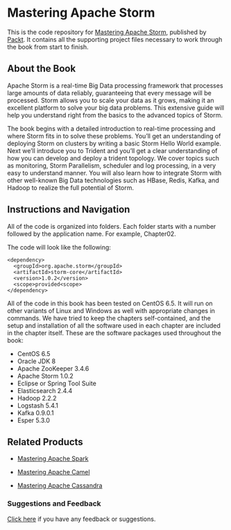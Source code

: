# Mastering Apache Storm
This is the code repository for [Mastering Apache Storm](https://www.packtpub.com/big-data-and-business-intelligence/mastering-apache-storm?utm_source=github&utm_medium=repository&utm_campaign=9781787125636), published by [Packt](https://www.packtpub.com/?utm_source=github). It contains all the supporting project files necessary to work through the book from start to finish.
## About the Book
Apache Storm is a real-time Big Data processing framework that processes large amounts of data reliably, guaranteeing that every message will be processed. Storm allows you to scale your data as it grows, making it an excellent platform to solve your big data problems. This extensive guide will help you understand right from the basics to the advanced topics of Storm.

The book begins with a detailed introduction to real-time processing and where Storm fits in to solve these problems. You’ll get an understanding of deploying Storm on clusters by writing a basic Storm Hello World example. Next we’ll introduce you to Trident and you’ll get a clear understanding of how you can develop and deploy a trident topology. We cover topics such as monitoring, Storm Parallelism, scheduler and log processing, in a very easy to understand manner. You will also learn how to integrate Storm with other well-known Big Data technologies such as HBase, Redis, Kafka, and Hadoop to realize the full potential of Storm.

## Instructions and Navigation
All of the code is organized into folders. Each folder starts with a number followed by the application name. For example, Chapter02.



The code will look like the following:
```
<dependency>
  <groupId>org.apache.storm</groupId>
  <artifactId>storm-core</artifactId>
  <version>1.0.2</version>
  <scope>provided<scope>
</dependency>
```

All of the code in this book has been tested on CentOS 6.5. It will run on other variants of
Linux and Windows as well with appropriate changes in commands.
We have tried to keep the chapters self-contained, and the setup and installation of all the
software used in each chapter are included in the chapter itself. These are the software
packages used throughout the book:
* CentOS 6.5
* Oracle JDK 8
* Apache ZooKeeper 3.4.6
* Apache Storm 1.0.2
* Eclipse or Spring Tool Suite
* Elasticsearch 2.4.4
* Hadoop 2.2.2
* Logstash 5.4.1
* Kafka 0.9.0.1
* Esper 5.3.0

## Related Products
* [Mastering Apache Spark](https://www.packtpub.com/big-data-and-business-intelligence/mastering-apache-spark?utm_source=github&utm_medium=repository&utm_campaign=9781783987146)

* [Mastering Apache Camel](https://www.packtpub.com/application-development/mastering-apache-camel?utm_source=github&utm_medium=repository&utm_campaign=9781782173151)

* [Mastering Apache Cassandra](https://www.packtpub.com/big-data-and-business-intelligence/mastering-apache-cassandra?utm_source=github&utm_medium=repository&utm_campaign=9781782162681)

### Suggestions and Feedback
[Click here](https://docs.google.com/forms/d/e/1FAIpQLSe5qwunkGf6PUvzPirPDtuy1Du5Rlzew23UBp2S-P3wB-GcwQ/viewform) if you have any feedback or suggestions.


